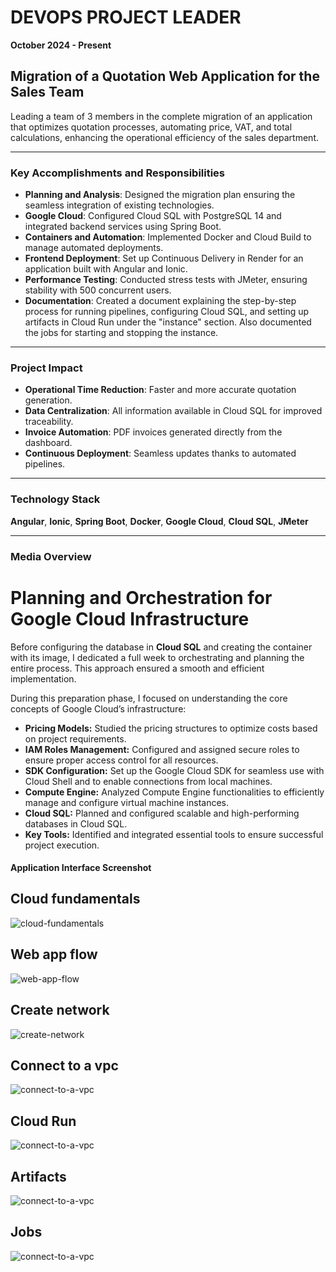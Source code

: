 # DEVOPS PROJECT LEADER

**October 2024 - Present**

## Migration of a Quotation Web Application for the Sales Team

Leading a team of 3 members in the complete migration of an application that optimizes quotation processes, automating price, VAT, and total calculations, enhancing the operational efficiency of the sales department.

---

### **Key Accomplishments and Responsibilities**

- **Planning and Analysis**: Designed the migration plan ensuring the seamless integration of existing technologies.
- **Google Cloud**: Configured Cloud SQL with PostgreSQL 14 and integrated backend services using Spring Boot.
- **Containers and Automation**: Implemented Docker and Cloud Build to manage automated deployments.
- **Frontend Deployment**: Set up Continuous Delivery in Render for an application built with Angular and Ionic.
- **Performance Testing**: Conducted stress tests with JMeter, ensuring stability with 500 concurrent users.
- **Documentation**: Created a document explaining the step-by-step process for running pipelines, configuring Cloud SQL, and setting up artifacts in Cloud Run under the "instance" section. Also documented the jobs for starting and stopping the instance.

---

### **Project Impact**

- **Operational Time Reduction**: Faster and more accurate quotation generation.
- **Data Centralization**: All information available in Cloud SQL for improved traceability.
- **Invoice Automation**: PDF invoices generated directly from the dashboard.
- **Continuous Deployment**: Seamless updates thanks to automated pipelines.

---

### **Technology Stack**

**Angular**, **Ionic**, **Spring Boot**, **Docker**, **Google Cloud**, **Cloud SQL**, **JMeter**

---

### **Media Overview**

# Planning and Orchestration for Google Cloud Infrastructure

Before configuring the database in **Cloud SQL** and creating the container with its image, I dedicated a full week to orchestrating and planning the entire process. This approach ensured a smooth and efficient implementation.

During this preparation phase, I focused on understanding the core concepts of Google Cloud’s infrastructure:

- **Pricing Models:** Studied the pricing structures to optimize costs based on project requirements.
- **IAM Roles Management:** Configured and assigned secure roles to ensure proper access control for all resources.
- **SDK Configuration:** Set up the Google Cloud SDK for seamless use with Cloud Shell and to enable connections from local machines.
- **Compute Engine:** Analyzed Compute Engine functionalities to efficiently manage and configure virtual machine instances.
- **Cloud SQL:** Planned and configured scalable and high-performing databases in Cloud SQL.
- **Key Tools:** Identified and integrated essential tools to ensure successful project execution.

#### Application Interface Screenshot

## Cloud fundamentals

![cloud-fundamentals](assets/images/cloud-fundamentals.png)

## Web app flow

![web-app-flow](assets/images/web-app-flow.png)

## Create network

![create-network](assets/images/create-network.jpg)

## Connect to a vpc

![connect-to-a-vpc](assets/images/connect-to-a-vpc.jpg)

## Cloud Run

![connect-to-a-vpc](assets/images/cloud-run.jpg)

## Artifacts

![connect-to-a-vpc](assets/images/artifact.jpg)

## Jobs

![connect-to-a-vpc](assets/images/jobs.jpg)
